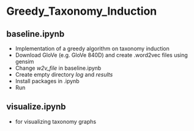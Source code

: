 # Greedy_Taxonomy_Induction

## baseline.ipynb
* Implementation of a greedy algorithm on taxonomy induction
* Download GloVe (e.g. GloVe 840D) and create .word2vec files using gensim
* Change _w2v_file_ in baseline.ipynb
* Create empty directory _log_ and _results_
* Install packages in .ipynb
* Run

## visualize.ipynb
* for visualizing taxonomy graphs
